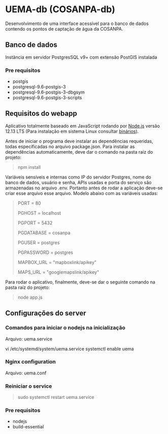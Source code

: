 # UEMA-db (COSANPA-db)
Desenvolvimento de uma interface acessível para o banco de dados contendo os pontos de captação de água da COSANPA.

## Banco de dados
Instância em servidor PostgresSQL v9+ com extensão PostGIS instalada
### Pre requisitos
- postgis
- postgresql-9.6-postgis-3 
- postgresql-9.6-postgis-3-dbgsym 
- postgresql-9.6-postgis-3-scripts

## Requisitos do webapp
Aplicativo totalmente baseado em JavaScript rodando por [Node.js](https://nodejs.org/en/) versão 12.13 LTS (Para instalação em sistema Linux consultar [binários](https://github.com/nodesource/distributions/blob/master/README.md)).

Antes de iniciar o programa deve instalar as dependências requeridas, todas especificadas no arquivo package.json. Para instalar as dependências automaticamente, deve dar o comando na pasta raiz do projeto:
>npm install

Variáveis sensíveis e internas como IP do servidor Postgres, nome do banco de dados, usuário e senha, APIs usadas e porta do serviço são armazenadas no arquivo .env. Portanto antes de rodar a aplicação deve-se criar esse arquivo esse arquivo. Modelo abaixo com as variáveis usadas:

> PORT = 80
> 
> PGHOST = localhost
> 
> PGPORT = 5432
> 
> PGDATABASE = cosanpa
> 
> PGUSER = postgres
> 
> PGPASSWORD = postgres
> 
> MAPBOX_URL = "mapboxlink/apikey"
>
> MAPS_URL = "googlemapslink/apikey"


Para rodar o aplicativo, finalmente, deve-se dar o seguinte comando na pasta raíz do projeto:
>node app.js

## Configurações do server

### Comandos para iniciar o nodejs na inicialização

Arquivo: uema.service 

vi /etc/systemd/system/uema.service 
systemctl enable uema


### Nginx configuration

Arquivo: uema.conf


### Reiniciar o service
> sudo systemctl restart uema.service

### Pre requisitos
- nodejs 
- build-essential
